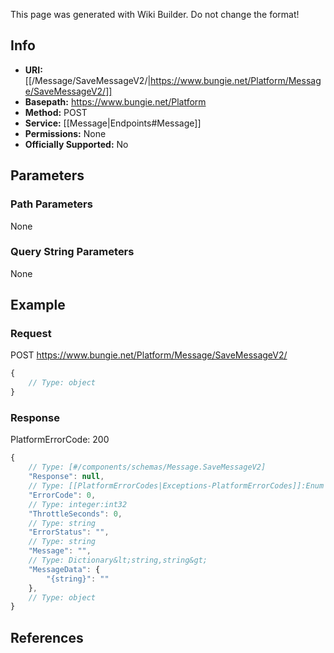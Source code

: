<span class="wiki-builder">This page was generated with Wiki Builder. Do not change the format!</span>

## Info


* **URI:** [[/Message/SaveMessageV2/|https://www.bungie.net/Platform/Message/SaveMessageV2/]]
* **Basepath:** https://www.bungie.net/Platform
* **Method:** POST
* **Service:** [[Message|Endpoints#Message]]
* **Permissions:** None
* **Officially Supported:** No

## Parameters
### Path Parameters
None

### Query String Parameters
None

## Example
### Request
POST https://www.bungie.net/Platform/Message/SaveMessageV2/
```javascript
{
    // Type: object
}

```

### Response
PlatformErrorCode: 200
```javascript
{
    // Type: [#/components/schemas/Message.SaveMessageV2]
    "Response": null,
    // Type: [[PlatformErrorCodes|Exceptions-PlatformErrorCodes]]:Enum
    "ErrorCode": 0,
    // Type: integer:int32
    "ThrottleSeconds": 0,
    // Type: string
    "ErrorStatus": "",
    // Type: string
    "Message": "",
    // Type: Dictionary&lt;string,string&gt;
    "MessageData": {
        "{string}": ""
    },
    // Type: object
}

```

## References
